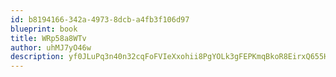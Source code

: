 ```yaml
---
id: b8194166-342a-4973-8dcb-a4fb3f106d97
blueprint: book
title: WRp58a8WTv
author: uhMJ7yO46w
description: yf0JLuPq3n40n32cqFoFVIeXxohii8PgYOLk3gFEPKmqBkoR8EirxQ655HD2yKASDlSxyKumHGHvFWUrhCChZzzxoD9VOAdyeoWP
---
```

